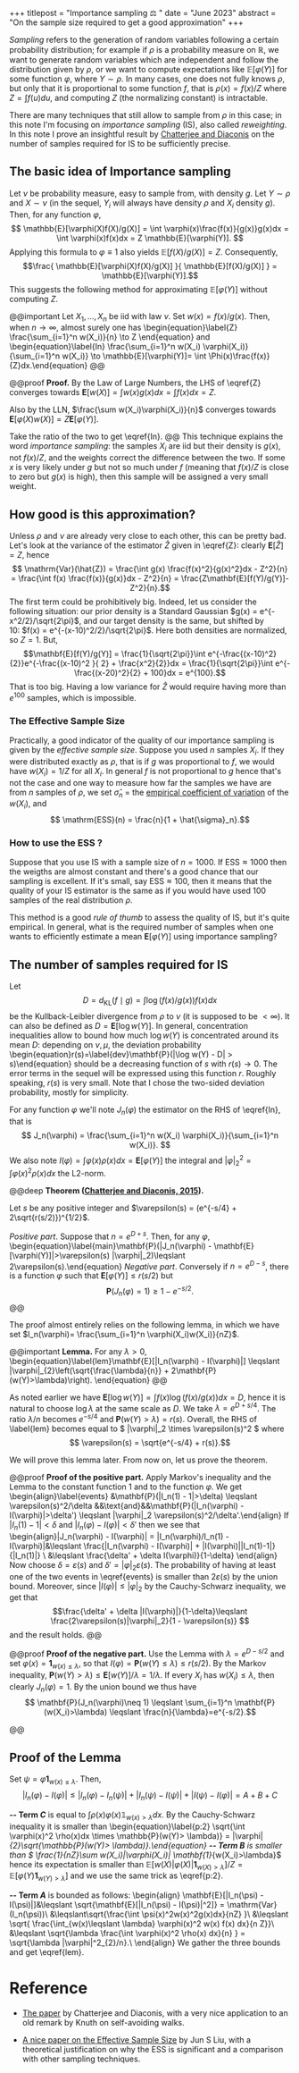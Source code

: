+++
titlepost = "Importance sampling ⚖️ "
date = "June 2023"
abstract = "On the sample size required to get a good approximation"
+++

*Sampling* refers to the generation of random variables following a certain probability distribution; for example if $\rho$ is a probability measure on $\mathbb{R}$, we want to generate random variables which are independent and follow the distribution given by $\rho$, or we want to compute expectations like $\mathbb{E}[\varphi(Y)]$ for some function $\varphi$, where $Y \sim \rho$. In many cases, one does not fully knows $\rho$, but only that it is proportional to some function $f$, that is $\rho(x) = f(x)/Z$ where $Z = \int f(u)du$, and computing $Z$ (the normalizing constant) is intractable. 

There are many techniques that still allow to sample from $\rho$ in this case; in this note I'm focusing on *importance sampling* (IS), also called *reweighting*. In this note I prove an insightful result by [Chatterjee and Diaconis](https://arxiv.org/pdf/1511.01437.pdf) on the number of samples required for IS to be sufficiently precise. 
## The basic idea of Importance sampling

Let $\nu$ be probability measure, easy to sample from, with density $g$. Let $Y \sim \rho$ and $X\sim \nu$ (in the sequel, $Y_i$ will always have density $\rho$ and $X_i$ density $g$). Then, for any function $\varphi$, 
$$ \mathbb{E}[\varphi(X)f(X)/g(X)] =  \int \varphi(x)\frac{f(x)}{g(x)}g(x)dx = \int \varphi(x)f(x)dx = Z \mathbb{E}[\varphi(Y)]. $$
Applying this formula to $\varphi \equiv 1$ also yields  $\mathbb{E}[f(X)/g(X)] =Z$. Consequently, 
$$\frac{ \mathbb{E}[\varphi(X)f(X)/g(X)] }{ \mathbb{E}[f(X)/g(X)] } = \mathbb{E}[\varphi(Y)].$$
This suggests the following method for approximating $\mathbb{E}[\varphi(Y)]$ without computing $Z$. 

@@important
Let $X_1, \dotsc, X_n$ be iid with law $\nu$. Set $w(x) = f(x)/g(x)$. Then, when $n\to\infty$, almost surely one has
\begin{equation}\label{Z} \frac{\sum_{i=1}^n w(X_i)}{n} \to Z \end{equation}
and
\begin{equation}\label{In} \frac{\sum_{i=1}^n w(X_i) \varphi(X_i)}{\sum_{i=1}^n w(X_i)} \to \mathbb{E}[\varphi(Y)]= \int \Phi(x)\frac{f(x)}{Z}dx.\end{equation}
@@

@@proof
**Proof.** By the Law of Large Numbers, the LHS of \eqref{Z} converges towards $\mathbf{E}[w(X)] = \int w(x)g(x)dx = \int f(x)dx = Z$. 

Also by the LLN, $\frac{\sum w(X_i)\varphi(X_i)}{n}$
converges towards $\mathbf{E}[\varphi(X)w(X)] = Z\mathbf{E}[\varphi(Y)]$. 

Take the ratio of the two to get \eqref{In}. 
@@
This technique explains the word *importance sampling*: the samples $X_i$ are iid but their density is $g(x)$, not $f(x)/Z$, and the weights correct the difference between the two. If some $x$ is very likely under $g$ but not so much under $f$ (meaning that $f(x)/Z$ is close to zero but $g(x)$ is high), then this sample will be assigned a very small weight. 

## How good is this approximation? 

Unless $\rho$ and $\nu$ are already very close to each other, this can be pretty bad. Let's look at the variance of the estimator $\hat{Z}$ given in \eqref{Z}: clearly $\mathbf{E}[\hat{Z}]=Z$, hence
$$ \mathrm{Var}(\hat{Z}) = \frac{\int g(x) \frac{f(x)^2}{g(x)^2}dx - Z^2}{n} = \frac{\int f(x) \frac{f(x)}{g(x)}dx - Z^2}{n} = \frac{Z\mathbf{E}[f(Y)/g(Y)]-Z^2}{n}.$$
The first term could be prohibitively big. Indeed, let us consider the following situation: our prior density is a Standard Gaussian $g(x) = e^{-x^2/2}/\sqrt{2\pi}$, and our target density is the same, but shifted by 10: $f(x) = e^{-(x-10)^2/2}/\sqrt{2\pi}$. Here both densities are normalized, so $Z=1$. But, 
$$\mathbf{E}[f(Y)/g(Y)] = \frac{1}{\sqrt{2\pi}}\int e^{-\frac{(x-10)^2}{2}}e^{-\frac{(x-10)^2 }{ 2} + \frac{x^2}{2}}dx = \frac{1}{\sqrt{2\pi}}\int e^{- \frac{(x-20)^2}{2} + 100}dx = e^{100}.$$
That is too big. Having a low variance for $\hat{Z}$ would require having more than $e^{100}$ samples, which is impossible. 

### The Effective Sample Size

Practically, a good indicator of the quality of our importance sampling is given by the *effective sample size*. Suppose you used $n$ samples $X_i$. If they were distributed exactly as $\rho$, that is if $g$ was proportional to $f$, we would have $w(X_i) = 1/Z$ for all $X_i$. In general $f$ is not proportional to $g$ hence that's not the case and one way to measure how far the samples we have are from $n$ samples of $\rho$, we set $\hat{\sigma}_n$ = the [empirical coefficient of variation](https://en.wikipedia.org/wiki/Coefficient_of_variation) of the $w(X_i)$, and 
$$ \mathrm{ESS}(n) = \frac{n}{1 + \hat{\sigma}_n}.$$

### How to use the ESS ? 

Suppose that you use IS with a sample size of $n=1000$. If $\mathrm{ESS} \approx 1000$ then the weigths are almost constant and there's a good chance that our sampling is excellent. If it's small, say $\mathrm{ESS} \approx 100$, then it means that the quality of your IS estimator is the same as if you would have used 100 samples of the real distribution $\rho$. 

This method is a good *rule of thumb* to assess the quality of IS, but it's quite empirical. In general, what is the required number of samples when one wants to efficiently estimate a mean $\mathbf{E}[\varphi(Y)]$ using importance sampling? 

## The number of samples required for IS

Let $$D = d_{\mathrm{KL}}(f\mid g) = \int \log (f(x)/g(x)) f(x)dx$$ be the Kullback-Leibler divergence from $\rho$ to $\nu$ (it is supposed to be $<\infty$). It can also be defined as $D=\mathbf{E}[\log w(Y)]$. In general, concentration inequalities allow to bound how much $\log w(Y)$ is concentrated around its mean $D$: depending on $\nu,\mu$, the deviation probability
\begin{equation}r(s)=\label{dev}\mathbf{P}(|\log w(Y) - D| > s)\end{equation}
should be a decreasing function of $s$ with $r(s)\to 0$. The error terms in the sequel will be expressed using this function $r$. Roughly speaking, $r(s)$ is very small. Note that I chose the two-sided deviation probability, mostly for simplicity. 

For any function $\varphi$ we'll note $J_n(\varphi)$ the estimator on the RHS of \eqref{In}, that is
$$ J_n(\varphi) = \frac{\sum_{i=1}^n w(X_i) \varphi(X_i)}{\sum_{i=1}^n w(X_i)}. $$
 We also note $I(\varphi) = \int \varphi(x)\rho(x)dx = \mathbf{E}[\varphi(Y)]$ the integral and $|\varphi|^2_2 = \int \varphi(x)^2 \rho(x)dx$ the L2-norm.




@@deep
**Theorem ([Chatterjee and Diaconis, 2015](https://arxiv.org/pdf/1511.01437.pdf)).**


Let $s$ be any positive integer and $\varepsilon(s) = (e^{-s/4} + 2\sqrt{r(s/2)})^{1/2}$. 

*Positive part*. Suppose that $n=e^{D+s}$.  Then, for any $\varphi$, 
\begin{equation}\label{main}\mathbf{P}(|J_n(\varphi) - \mathbf{E}[\varphi(Y)]|>\varepsilon(s) |\varphi|_2)\leqslant 2\varepsilon(s).\end{equation}
*Negative part*. Conversely if $n=e^{D-s}$, there is a function $\varphi$ such that $\mathbf{E}[\varphi(Y)]\leqslant r(s/2)$ but $$\mathbf{P}(J_n(\varphi)=1) \geqslant 1 - e^{-s/2}.$$ 
@@

The proof almost entirely relies on the following lemma, in which we have set $I_n(\varphi)= \frac{\sum_{i=1}^n \varphi(X_i)w(X_i)}{nZ}$. 

@@important
**Lemma.** For any $\lambda >0$,
\begin{equation}\label{lem}\mathbf{E}[|I_n(\varphi) - I(\varphi)|] \leqslant |\varphi|_{2}\left(\sqrt{\frac{\lambda}{n}} + 2\mathbf{P}(w(Y)>\lambda)\right). \end{equation}
@@

As noted earlier we have $\mathbf{E}[\log w(Y)] = \int f(x)\log(f(x)/g(x))dx = D$, hence it is natural to choose $\log \lambda$ at the same scale as $D$. We take $\lambda = e^{D + s/4}$. The ratio $\lambda/n$ becomes $e^{-s/4}$ and $\mathbf{P}(w(Y)>\lambda)=r(s)$. Overall, the RHS of \label{lem} becomes equal to $ |\varphi|_2 \times \varepsilon(s)^2 $ where
$$ \varepsilon(s) = \sqrt{e^{-s/4} + r(s)}.$$

We will prove this lemma later. From now on, let us prove the theorem. 

@@proof 
**Proof of the positive part.**
Apply Markov's inequality and the Lemma to the constant function $1$ and to the function $\varphi$. We get 
\begin{align}\label{events}
&\mathbf{P}(|I_n(1) - 1|>\delta) \leqslant \varepsilon(s)^2/\delta &&\text{and}&&\mathbf{P}(|I_n(\varphi) - I(\varphi)|>\delta') \leqslant |\varphi|_2 \varepsilon(s)^2/\delta'.\end{align}
If $|I_n(1)-1|<\delta$ and $|I_n(\varphi) - I(\varphi)|<\delta'$ then we see that 
\begin{align}|J_n(\varphi) - I(\varphi)| = |I_n(\varphi)/I_n(1) - I(\varphi)|&\leqslant \frac{|I_n(\varphi) - I(\varphi)| + |I(\varphi)||I_n(1)-1|}{|I_n(1)|} \\
&\leqslant \frac{\delta' + \delta I(\varphi)}{1-\delta} \end{align}
Now choose $\delta = \varepsilon(s)$ and $\delta' = |\varphi|_2 \varepsilon(s)$. The probability of having at least one of the two events in \eqref{events} is smaller than $2\varepsilon(s)$ by the union bound. Moreover, since $|I(\varphi)|\leqslant |\varphi|_2$ by the Cauchy-Schwarz inequality, we get that 
$$\frac{\delta' + \delta |I(\varphi)|}{1-\delta}\leqslant \frac{2\varepsilon(s)|\varphi|_2}{1 - \varepsilon(s)} $$
and the result holds. 
@@

@@proof 
**Proof of the negative part.**
Use the Lemma with $\lambda = e^{D - s/2}$ and set $\varphi(x) = \mathbf{1}_{w(x)\leqslant \lambda}$, so that $I(\varphi) = \mathbf{P}(w(Y)\leqslant \lambda) \leqslant r(s/2)$. By the Markov inequality,  $\mathbf{P}(w(Y)>\lambda) \leqslant \mathbf{E}[w(Y)]/\lambda = 1/\lambda$. If every $X_i$ has $w(X_i)\leqslant \lambda$, then clearly $J_n(\varphi)=1$. By the union bound we thus have 
$$ \mathbf{P}(J_n(\varphi)\neq 1) \leqslant \sum_{i=1}^n \mathbf{P}(w(X_i)>\lambda) \leqslant \frac{n}{\lambda}=e^{-s/2}.$$

@@

## Proof of the Lemma

Set $\psi = \varphi \mathbf{1}_{w(x)\leqslant \lambda}$. Then, 
$$ |I_n(\varphi) - I(\varphi) |\leqslant | I_n(\varphi) - I_n(\psi) |+| I_n(\psi) - I(\psi)| + |I(\psi) - I(\varphi)| = A+B+C$$

**-- Term $C$** is equal to $\int \rho(x)\varphi(x)\mathbb{1}_{w(x)> \lambda}dx$. By the Cauchy-Schwarz inequality it is smaller than 
\begin{equation}\label{p:2} \sqrt{\int \varphi(x)^2 \rho(x)dx \times \mathbb{P}(w(Y)> \lambda)} = |\varphi|_{2}\sqrt{\mathbb{P}(w(Y)> \lambda)}.\end{equation}
**-- Term $B$** is smaller than $ \frac{1}{nZ}\sum w(X_i)|\varphi(X_i)| \mathbf{1}_{w(X_i)>\lambda}$ hence its expectation is smaller than $\mathbb{E}[w(X)|\varphi(X)|\mathbf{1}_{w(X)>\lambda}]/Z = \mathbb{E}[\varphi(Y)\mathbf{1}_{w(Y)>\lambda}]$ and we use the same trick as \eqref{p:2}. 

**-- Term $A$** is bounded as follows: 
\begin{align}
\mathbf{E}[|I_n(\psi) - I(\psi)|]&\leqslant  \sqrt{\mathbf{E}[|I_n(\psi) - I(\psi)|^2]} = \mathrm{Var}(I_n(\psi))\\
&\leqslant\sqrt{\frac{\int \psi(x)^2w(x)^2g(x)dx}{nZ} }\\
&\leqslant \sqrt{ \frac{\int_{w(x)\leqslant \lambda} \varphi(x)^2 w(x) f(x) dx}{n Z}}\\
&\leqslant \sqrt{\lambda \frac{\int \varphi(x)^2 \rho(x) dx}{n} } = \sqrt{\lambda |\varphi|^2_{2}/n}.\\
\end{align}
We gather the three bounds and get \eqref{lem}. 



# Reference

- [The paper](https://arxiv.org/pdf/1511.01437.pdf) by Chatterjee and Diaconis, with a very nice application to an old remark by Knuth on self-avoiding walks. 

- [A nice paper on the Effective Sample Size](https://www2.stat.duke.edu/~scs/Courses/Stat376/Papers/ConvergeRates/LiuMetropolized1996.pdf) by Jun S Liu, with a theoretical justification on why the ESS is significant and a comparison with other sampling techniques. 


